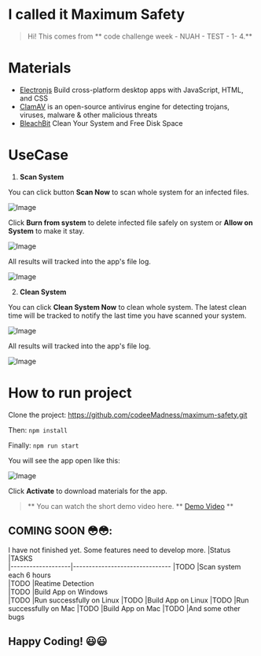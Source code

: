 # I called it Maximum Safety

> Hi! This comes from ** code challenge week - NUAH - TEST - 1- 4.** 


# Materials
- [Electronjs](https://www.electronjs.org/) Build cross-platform desktop apps with JavaScript, HTML, and CSS
- [ClamAV](https://www.clamav.net/) is an open-source antivirus engine for detecting trojans, viruses, malware & other malicious threats
- [BleachBit](https://www.bleachbit.org/) Clean Your System and Free Disk Space

# UseCase
1. **Scan System**

You can click button **Scan Now** to scan whole system for an infected files.

![Image](https://user-images.githubusercontent.com/102911684/196047860-144ffb34-be94-4640-b258-c1777d631b41.png)

Click **Burn from system** to delete infected file safely on system or **Allow on System** to make it stay.

![Image](https://user-images.githubusercontent.com/102911684/196048039-05203daf-1d67-45a7-945b-e5569c50c8ec.png)

All results will tracked into the app's file log.

![Image](https://user-images.githubusercontent.com/102911684/196048290-798214cb-824a-4613-b9b6-e4d303d8316f.png)

2. **Clean System**

You can click **Clean System Now** to clean whole system. The latest clean time will be tracked to notify the last time you have scanned your system.

![Image](https://user-images.githubusercontent.com/102911684/196048171-ce3e2a0c-ec4d-4fc1-a731-eecee01dc71e.png)

All results will tracked into the app's file log.

![Image](https://user-images.githubusercontent.com/102911684/196048235-07ee4d4d-390c-4038-836d-788f86f47832.png)

# How to run project

Clone the project: https://github.com/codeeMadness/maximum-safety.git

Then:  ``` npm install ```

Finally: ``` npm run start ```

You will see the app open like this:

![Image](https://user-images.githubusercontent.com/102911684/196048438-4611a0ef-a375-4d6e-a5ef-fc9dbd20c244.png)

Click **Activate** to download materials for the app.

> ** You can watch the short demo video here. ** [Demo Video](https://youtu.be/Hphps0oekcU) **

## COMING SOON :flushed::flushed::
I have not finished yet. Some features need to develop more.
|Status          |TASKS                         
|-------------------|-------------------------------
|TODO 				|Scan system each 6 hours         
|TODO          		|Reatime Detection     
|TODO          		|Build App on Windows        
|TODO          		|Run successfully on Linux
|TODO          		|Build App on Linux 
|TODO          		|Run successfully on Mac
|TODO          		|Build App on Mac
|TODO          		|And some other bugs



## Happy Coding! :smiley::smiley:
